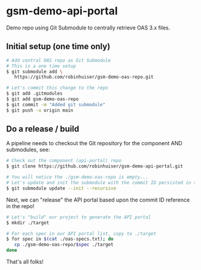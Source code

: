 # gsm-demo-api-portal

Demo repo using Git Submodule to centrally retrieve OAS 3.x files.

## Initial setup (one time only)

~~~bash
# Add central OAS repo as Git Submodule
# This is a one time setup
$ git submodule add \
   https://github.com/robinhuiser/gsm-demo-oas-repo.git

# Let's commit this change to the repo
$ git add .gitmodules
$ git add gsm-demo-oas-repo
$ git commit -m "Added git submodule"
$ git push -u origin main
~~~

## Do a release / build

A pipeline needs to checkout the Git repository for the component AND submodules, see:

~~~bash
# Check out the component (api-portal) repo
$ git clone https://github.com/robinhuiser/gsm-demo-api-portal.git 

# You will notice the ./gsm-demo-oas-repo is empty...
# Let's update and init the submodule with the commit ID persisted in the repo
$ git submodule update --init --recursive
~~~

Next, we can "release" the API portal based upon the commit ID reference in the repo!

~~~bash
# Let's "build" our project to generate the API portal
$ mkdir ./target

# For each spec in our API portal list, copy to ./target
$ for spec in $(cat ./oas-specs.txt); do
   cp ./gsm-demo-oas-repo/$spec ./target
done
~~~

That's all folks!
